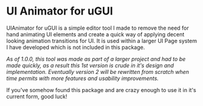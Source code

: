 # UI Animator for uGUI

UIAnimator for uGUI is a simple editor tool I made to remove the need for hand animating UI elements and create a quick way of applying decent looking animation transitions for UI. It is used within a larger UI Page system I have developed which is not included in this package.

*As of 1.0.0, this tool was made as part of a larger project and had to be made quickly, as a result this 1st version is crude in it's design and implementation. Eventually version 2 will be rewritten from scratch when time permits with more features and usability improvements.*

If you've somehow found this package and are crazy enough to use it in it's current form, good luck!